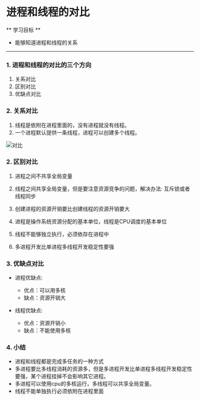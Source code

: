# 进程和线程的对比

** 学习目标 **

* 能够知道进程和线程的关系

---

### 1. 进程和线程的对比的三个方向

1. 关系对比
2. 区别对比
3. 优缺点对比

### 2. 关系对比

1. 线程是依附在进程里面的，没有进程就没有线程。
2. 一个进程默认提供一条线程，进程可以创建多个线程。

![对比](https://tva1.sinaimg.cn/large/e6c9d24ely1h0xumlegwij20bo082glo.jpg)

### 2. 区别对比

1. 进程之间不共享全局变量

2. 线程之间共享全局变量，但是要注意资源竞争的问题，解决办法: 互斥锁或者线程同步

3. 创建进程的资源开销要比创建线程的资源开销要大
4. 进程是操作系统资源分配的基本单位，线程是CPU调度的基本单位

5. 线程不能够独立执行，必须依存在进程中

6. 多进程开发比单进程多线程开发稳定性要强

### 3. 优缺点对比

* 进程优缺点:  
    * 优点：可以用多核  
    * 缺点：资源开销大

* 线程优缺点:  
    * 优点：资源开销小  
    * 缺点：不能使用多核


### 4. 小结

* 进程和线程都是完成多任务的一种方式
* 多进程要比多线程消耗的资源多，但是多进程开发比单进程多线程开发稳定性要强，某个进程挂掉不会影响其它进程。
* 多进程可以使用cpu的多核运行，多线程可以共享全局变量。
* 线程不能单独执行必须依附在进程里面



